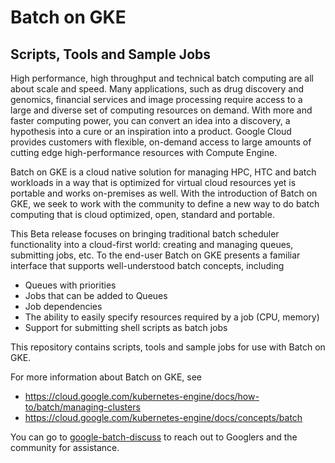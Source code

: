 # Batch on GKE
## Scripts, Tools and Sample Jobs

High performance, high throughput and technical batch computing are all about
scale and speed. Many applications, such as drug discovery and genomics, 
financial services and image processing require access to a large and diverse 
set of computing resources on demand. With more and faster computing power, you 
can convert an idea into a discovery, a hypothesis into a cure or an 
inspiration into a product. Google Cloud provides customers with flexible, 
on-demand access to large amounts of cutting edge high-performance resources 
with Compute Engine.
 
Batch on GKE is a cloud native solution for managing HPC, HTC and batch workloads in
a way that is optimized for virtual cloud resources yet is portable and works 
on-premises as well. With the introduction of Batch on GKE, we seek to work with the
community to define a new way to do batch computing that is cloud optimized, 
open, standard and portable.

This Beta release focuses on bringing traditional batch scheduler functionality 
into a cloud-first world: creating and managing queues, submitting jobs, etc. 
To the end-user Batch on GKE presents a familiar interface that supports
well-understood batch concepts, including

* Queues with priorities
* Jobs that can be added to Queues
* Job dependencies
* The ability to easily specify resources required by a job (CPU, memory)
* Support for submitting shell scripts as batch jobs

This repository contains scripts, tools and sample jobs for use with Batch on GKE.

For more information about Batch on GKE, see
* https://cloud.google.com/kubernetes-engine/docs/how-to/batch/managing-clusters
* https://cloud.google.com/kubernetes-engine/docs/concepts/batch

You can go to [google-batch-discuss](https://groups.google.com/d/forum/google-batch-discuss)
to reach out to Googlers and the community for assistance.

